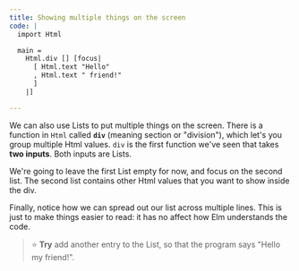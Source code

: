 ```yaml
---
title: Showing multiple things on the screen
code: |
  import Html

  main =
    Html.div [] [focus|
      [ Html.text "Hello"
      , Html.text " friend!"
      ]
    |]

---
```



We can also use Lists to put multiple things on the screen.
There is a function in `Html` called **`div`** (meaning section or "division"),
which let's you group multiple Html values.
`div` is the first function we've seen that takes **two inputs**.
Both inputs are Lists.

We're going to leave the first List empty for now, and focus on the second list.
The second list contains other Html values that you want to show inside the div.

Finally, notice how we can spread out our list across multiple lines.
This is just to make things easier to read:
it has no affect how Elm understands the code.

> ⭐️ **Try** add another entry to the List,
> so that the program says "Hello my friend!".
